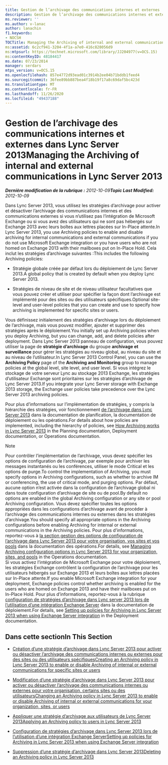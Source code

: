 ```yaml
---
title: Gestion de l’archivage des communications internes et externes
description: Gestion de l’archivage des communications internes et externes.
ms.reviewer: ''
ms.author: v-lanac
author: lanachin
f1.keywords:
- NOCSH
TOCTitle: Managing the Archiving of internal and external communications
ms:assetid: 6c2cf941-3204-4f1a-a7e0-416c828056d9
ms:mtpsurl: https://technet.microsoft.com/library/JJ204977(v=OCS.15)
ms:contentKeyID: 48184417
ms.date: 07/23/2014
manager: serdars
mtps_version: v=OCS.15
ms.openlocfilehash: 857e4772d93ead01c3914b2ee04b71bddb1feed4
ms.sourcegitcommit: 36fee89bb887bea4f18b19f17a8c69daf5bc423d
ms.translationtype: MT
ms.contentlocale: fr-FR
ms.lasthandoff: 11/26/2020
ms.locfileid: "49437188"
---
```

# <a name="managing-the-archiving-of-internal-and-external-communications-in-lync-server-2013"></a><span data-ttu-id="9a40c-103">Gestion de l’archivage des communications internes et externes dans Lync Server 2013</span><span class="sxs-lookup"><span data-stu-id="9a40c-103">Managing the Archiving of internal and external communications in Lync Server 2013</span></span>

<div data-xmlns="http://www.w3.org/1999/xhtml">

<div class="topic" data-xmlns="http://www.w3.org/1999/xhtml" data-msxsl="urn:schemas-microsoft-com:xslt" data-cs="https://msdn.microsoft.com/">

<div data-asp="https://msdn2.microsoft.com/asp">



</div>

<div id="mainSection">

<div id="mainBody"><span data-ttu-id="9a40c-104">

<span> </span></span><span class="sxs-lookup"><span data-stu-id="9a40c-104">

<span> </span></span></span>

<span data-ttu-id="9a40c-105">_**Dernière modification de la rubrique :** 2012-10-09_</span><span class="sxs-lookup"><span data-stu-id="9a40c-105">_**Topic Last Modified:** 2012-10-09_</span></span>

<span data-ttu-id="9a40c-106">Dans Lync Server 2013, vous utilisez les stratégies d’archivage pour activer et désactiver l’archivage des communications internes et des communications externes si vous n’utilisez pas l’intégration de Microsoft Exchange ou si vous avez des utilisateurs qui ne sont pas hébergés sur Exchange 2013 avec leurs boîtes aux lettres placées sur In-Place attente.</span><span class="sxs-lookup"><span data-stu-id="9a40c-106">In Lync Server 2013, you use Archiving policies to enable and disable archiving for internal communications and external communications if you do not use Microsoft Exchange integration or you have users who are not homed on Exchange 2013 with their mailboxes put on In-Place Hold.</span></span> <span data-ttu-id="9a40c-107">Cela inclut les stratégies d’archivage suivantes :</span><span class="sxs-lookup"><span data-stu-id="9a40c-107">This includes the following Archiving policies:</span></span>

  - <span data-ttu-id="9a40c-108">Stratégie globale créée par défaut lors du déploiement de Lync Server 2013.</span><span class="sxs-lookup"><span data-stu-id="9a40c-108">A global policy that is created by default when you deploy Lync Server 2013.</span></span>

  - <span data-ttu-id="9a40c-109">Stratégies de niveau de site et de niveau utilisateur facultatives que vous pouvez créer et utiliser pour spécifier la façon dont l’archivage est implémenté pour des sites ou des utilisateurs spécifiques.</span><span class="sxs-lookup"><span data-stu-id="9a40c-109">Optional site-level and user-level policies that you can create and use to specify how archiving is implemented for specific sites or users.</span></span>

<span data-ttu-id="9a40c-110">Vous définissez initialement des stratégies d’archivage lors du déploiement de l’archivage, mais vous pouvez modifier, ajouter et supprimer des stratégies après le déploiement.</span><span class="sxs-lookup"><span data-stu-id="9a40c-110">You initially set up Archiving policies when you deploy Archiving, but you can change, add, and delete policies after deployment.</span></span> <span data-ttu-id="9a40c-111">Dans Lync Server 2013 panneau de configuration, vous pouvez utiliser la page de **stratégie d’archivage** du groupe **archivage et surveillance** pour gérer les stratégies au niveau global, au niveau du site et au niveau de l’utilisateur.</span><span class="sxs-lookup"><span data-stu-id="9a40c-111">In Lync Server 2013 Control Panel, you can use the **Archiving Policy** page of the **Archiving and Monitoring** group to manage policies at the global level, site level, and user level.</span></span> <span data-ttu-id="9a40c-112">Si vous intégrez le stockage de votre serveur Lync au stockage 2013 Exchange, les stratégies d’utilisateur Exchange sont prioritaires sur les stratégies d’archivage de Lync Server 2013.</span><span class="sxs-lookup"><span data-stu-id="9a40c-112">If you integrate your Lync Server storage with Exchange 2013 storage, the Exchange user policies take precedence over the Lync Server 2013 archiving policies.</span></span>

<span data-ttu-id="9a40c-113">Pour plus d’informations sur l’implémentation de stratégies, y compris la hiérarchie des stratégies, voir fonctionnement [de l’archivage dans Lync Server 2013](lync-server-2013-how-archiving-works.md) dans la documentation de planification, la documentation de déploiement ou les opérations.</span><span class="sxs-lookup"><span data-stu-id="9a40c-113">For details about how policies are implemented, including the hierarchy of policies, see [How Archiving works in Lync Server 2013](lync-server-2013-how-archiving-works.md) in the Planning documentation, Deployment documentation, or Operations documentation.</span></span>

<div>


> [!NOTE]
> <span data-ttu-id="9a40c-114">Pour contrôler l’implémentation de l’archivage, vous devez spécifier les options de configuration de l’archivage, par exemple pour archiver les messages instantanés ou les conférences, utiliser le mode Critical et les options de purge.</span><span class="sxs-lookup"><span data-stu-id="9a40c-114">To control the implementation of Archiving, you must specify options in Archiving configurations, such as whether to archive IM or conferencing, the use of critical mode, and purging options.</span></span> <span data-ttu-id="9a40c-115">Par défaut, aucune option n’est activée dans la configuration de l’archivage global ni dans toute configuration d’archivage de site ou de pool.</span><span class="sxs-lookup"><span data-stu-id="9a40c-115">By default no options are enabled in the global Archiving configuration or any site or pool Archiving configuration.</span></span> <span data-ttu-id="9a40c-116">Vous devez spécifier toutes les options appropriées dans les configurations d’archivage avant de procéder à l’archivage des communications internes ou externes dans les stratégies d’archivage.</span><span class="sxs-lookup"><span data-stu-id="9a40c-116">You should specify all appropriate options in the Archiving configurations before enabling Archiving for internal or external communications in the Archiving policies.</span></span> <span data-ttu-id="9a40c-117">Pour plus d’informations, reportez-vous à <A href="lync-server-2013-managing-archiving-configuration-options-for-your-organization-sites-and-pools.md">la section gestion des options de configuration de l’archivage dans Lync Server 2013 pour votre organisation, vos sites et vos pools</A> dans la documentation des opérations.</span><span class="sxs-lookup"><span data-stu-id="9a40c-117">For details, see <A href="lync-server-2013-managing-archiving-configuration-options-for-your-organization-sites-and-pools.md">Managing Archiving configuration options in Lync Server 2013 for your organization, sites, and pools</A> in the Operations documentation.</span></span><BR><span data-ttu-id="9a40c-118">Si vous activez l’intégration de Microsoft Exchange pour votre déploiement, les stratégies Exchange contrôlent la configuration de l’archivage pour les utilisateurs hébergés sur Exchange 2013 et leurs boîtes aux lettres placées sur In-Place attente.</span><span class="sxs-lookup"><span data-stu-id="9a40c-118">If you enable Microsoft Exchange integration for your deployment, Exchange policies control whether archiving is enabled for the users who are homed on Exchange 2013 and have their mailboxes put on In-Place Hold.</span></span> <span data-ttu-id="9a40c-119">Pour plus d’informations, reportez-vous à la rubrique <A href="lync-server-2013-setting-up-policies-for-archiving-when-using-exchange-server-integration.md">configuration de stratégies d’archivage dans Lync server 2013 lors de l’utilisation d’une intégration Exchange Server</A> dans la documentation de déploiement.</span><span class="sxs-lookup"><span data-stu-id="9a40c-119">For details, see <A href="lync-server-2013-setting-up-policies-for-archiving-when-using-exchange-server-integration.md">Setting up policies for Archiving in Lync Server 2013 when using Exchange Server integration</A> in the Deployment documentation.</span></span>



</div>

<div>

## <a name="in-this-section"></a><span data-ttu-id="9a40c-120">Dans cette section</span><span class="sxs-lookup"><span data-stu-id="9a40c-120">In This Section</span></span>

  - [<span data-ttu-id="9a40c-121">Création d’une stratégie d’archivage dans Lync Server 2013 pour activer ou désactiver l’archivage des communications internes ou externes pour des sites ou des utilisateurs spécifiques</span><span class="sxs-lookup"><span data-stu-id="9a40c-121">Creating an Archiving policy in Lync Server 2013 to enable or disable Archiving of internal or external communications for specific sites or users</span></span>](lync-server-2013-create-archiving-policy-sites-users.md)

  - [<span data-ttu-id="9a40c-122">Modification d’une stratégie d’archivage dans Lync Server 2013 pour activer ou désactiver l’archivage des communications internes ou externes pour votre organisation, certains sites ou des utilisateurs</span><span class="sxs-lookup"><span data-stu-id="9a40c-122">Changing an Archiving policy in Lync Server 2013 to enable or disable Archiving of internal or external communications for your organization, sites, or users</span></span>](lync-server-2013-change-archiving-policy-org-sites-users.md)

  - [<span data-ttu-id="9a40c-123">Appliquer une stratégie d’archivage aux utilisateurs de Lync Server 2013</span><span class="sxs-lookup"><span data-stu-id="9a40c-123">Applying an Archiving policy to users in Lync Server 2013</span></span>](lync-server-2013-applying-an-archiving-policy-to-users.md)

  - [<span data-ttu-id="9a40c-124">Configuration de stratégies d’archivage dans Lync Server 2013 lors de l’utilisation d’une intégration Exchange Server</span><span class="sxs-lookup"><span data-stu-id="9a40c-124">Setting up policies for Archiving in Lync Server 2013 when using Exchange Server integration</span></span>](lync-server-2013-setting-up-policies-for-archiving-when-using-exchange-server-integration.md)

  - [<span data-ttu-id="9a40c-125">Suppression d’une stratégie d’archivage dans Lync Server 2013</span><span class="sxs-lookup"><span data-stu-id="9a40c-125">Deleting an Archiving policy in Lync Server 2013</span></span>](lync-server-2013-deleting-an-archiving-policy.md)

<span data-ttu-id="9a40c-126"></div>

</div>

<span> </span>

</div>

</div>

</span><span class="sxs-lookup"><span data-stu-id="9a40c-126"></div>

</div>

<span> </span>

</div>

</div>

</span></span></div>

